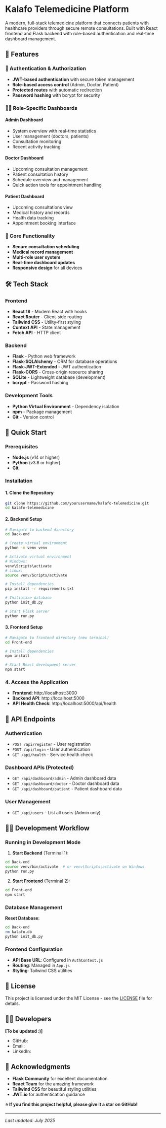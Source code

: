 # Kalafo Telemedicine Platform

A modern, full-stack telemedicine platform that connects patients with healthcare providers through secure remote consultations. Built with React frontend and Flask backend with role-based authentication and real-time dashboard management.

## 🌟 Features

### 🔐 Authentication & Authorization

- **JWT-based authentication** with secure token management
- **Role-based access control** (Admin, Doctor, Patient)
- **Protected routes** with automatic redirection
- **Password hashing** with bcrypt for security

### 👨‍⚕️ Role-Specific Dashboards

#### Admin Dashboard

- System overview with real-time statistics
- User management (doctors, patients)
- Consultation monitoring
- Recent activity tracking

#### Doctor Dashboard

- Upcoming consultation management
- Patient consultation history
- Schedule overview and management
- Quick action tools for appointment handling

#### Patient Dashboard

- Upcoming consultations view
- Medical history and records
- Health data tracking
- Appointment booking interface

### 🏥 Core Functionality

- **Secure consultation scheduling**
- **Medical record management**
- **Multi-role user system**
- **Real-time dashboard updates**
- **Responsive design** for all devices

## 🛠️ Tech Stack

### Frontend

- **React 18** - Modern React with hooks
- **React Router** - Client-side routing
- **Tailwind CSS** - Utility-first styling
- **Context API** - State management
- **Fetch API** - HTTP client

### Backend

- **Flask** - Python web framework
- **Flask-SQLAlchemy** - ORM for database operations
- **Flask-JWT-Extended** - JWT authentication
- **Flask-CORS** - Cross-origin resource sharing
- **SQLite** - Lightweight database (development)
- **bcrypt** - Password hashing

### Development Tools

- **Python Virtual Environment** - Dependency isolation
- **npm** - Package management
- **Git** - Version control

## 🚀 Quick Start

### Prerequisites

- **Node.js** (v14 or higher)
- **Python** (v3.8 or higher)
- **Git**

### Installation

#### 1. Clone the Repository

```bash
git clone https://github.com/yourusername/kalafo-telemedicine.git
cd kalafo-telemedicine
```

#### 2. Backend Setup

```bash
# Navigate to backend directory
cd Back-end

# Create virtual environment
python -m venv venv

# Activate virtual environment
# Windows:
venv\Scripts\activate
# Linux:
source venv/Scripts/activate

# Install dependencies
pip install -r requirements.txt

# Initialize database
python init_db.py

# Start Flask server
python run.py
```

#### 3. Frontend Setup

```bash
# Navigate to frontend directory (new terminal)
cd Front-end

# Install dependencies
npm install

# Start React development server
npm start
```

### 4. Access the Application

- **Frontend**: http://localhost:3000
- **Backend API**: http://localhost:5000
- **API Health Check**: http://localhost:5000/api/health

## 🔌 API Endpoints

### Authentication

- `POST /api/register` - User registration
- `POST /api/login` - User authentication
- `GET /api/health` - Service health check

### Dashboard APIs (Protected)

- `GET /api/dashboard/admin` - Admin dashboard data
- `GET /api/dashboard/doctor` - Doctor dashboard data
- `GET /api/dashboard/patient` - Patient dashboard data

### User Management

- `GET /api/users` - List all users (Admin only)

## 🏃‍♂️ Development Workflow

### Running in Development Mode

1. **Start Backend** (Terminal 1):

```bash
cd Back-end
source venv/bin/activate  # or venv\Scripts\activate on Windows
python run.py
```

2. **Start Frontend** (Terminal 2):

```bash
cd Front-end
npm start
```

### Database Management

**Reset Database:**

```bash
cd Back-end
rm kalafo.db
python init_db.py
```

### Frontend Configuration

- **API Base URL**: Configured in `AuthContext.js`
- **Routing**: Managed in `App.js`
- **Styling**: Tailwind CSS utilities

## 📄 License

This project is licensed under the MIT License - see the [LICENSE](LICENSE) file for details.

## 👨‍💻 Developers

**[To be updated :)]**

- GitHub: [](https://github.com/yourusername)
- Email:
- LinkedIn: [](https://linkedin.com/in/yourprofile)

## 🙏 Acknowledgments

- **Flask Community** for excellent documentation
- **React Team** for the amazing framework
- **Tailwind CSS** for beautiful styling utilities
- **JWT.io** for authentication guidance

**⭐ If you find this project helpful, please give it a star on GitHub!**

---

_Last updated: July 2025_
